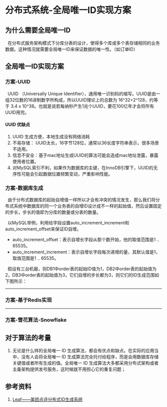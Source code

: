 # 分布式系统-全局唯一ID实现方案
## 为什么需要全局唯一ID
&nbsp;&nbsp;在分布式服务架构模式下分库分表的设计，使得多个库或多个表存储相同的业务数据。这种情况就需要全局唯一ID来保证数据的唯一性。（如订单ID）

## 全局唯一ID实现方案
### 方案-UUID
&nbsp;&nbsp;UUID （Universally Unique Identifier），通用唯一识别码的缩写。UUID是由一组32位数的16进制数字所构成，所以UUID理论上的总数为 16^32=2^128，约等于 3.4 x 10^38。也就是说若每纳秒产生1兆个UUID，要花100亿年才会将所有UUID用完。

#### UUID 优缺点
1. UUID 生成方便，本地生成没有网络消耗
2. 不易存储： UUID太长，16字节128位，通常以36长度字符串表示，很多场景不适用。
3. 信息不安全：基于mac地址生成UUID的算法可能会造成mac地址泄露，暴露使用者位置。
4. 对MySQL索引不利，如果作为数据库的主键，在InnoDB引擎下，UUID的无序性可能会引起数据位置频繁变动，严重影响性能。

### 方案-数据库生成
&nbsp;&nbsp;由于分布式数据库的起始自增值一样所以才会有冲突的情况发生，那么我们将分布式系统中数据库的同一个业务表的自增ID设计成不一样的起始值，然后设置固定的步长，步长的值即为分库的数量或分表的数量。


&nbsp;&nbsp;以MySQL举例，利用给字段设置auto_increment_increment和auto_increment_offset来保证ID自增。
- auto_increment_offset：表示自增长字段从那个数开始，他的取值范围是1 .. 65535。
- auto_increment_increment：表示自增长字段每次递增的量，其默认值是1，取值范围是1 .. 65535。

&nbsp;&nbsp;假设有三台机器，则DB1中order表的起始ID值为1，DB2中order表的起始值为2，DB3中order表的起始值为3，它们自增的步长都为3，则它们的ID生成范围如下图所示：

---

### 方案-基于Redis实现


---

### 方案-雪花算法-Snowflake

## 对于算法的考量
1. 无论是什么样的全局唯一 ID 生成算法，都会有优点和缺点。在实际的应用当中，没有人会将全局唯一 ID 生成算法完全托付给程序，而是会用数据库存储关键值或者所有生成的值。全局唯一 ID 生成算法大多都采用分布式架构或者主备架构提供发号服务，这时候就不用担心它的重复问题；


## 参考资料
1. [Leaf——美团点评分布式ID生成系统](https://tech.meituan.com/2017/04/21/mt-leaf.html)